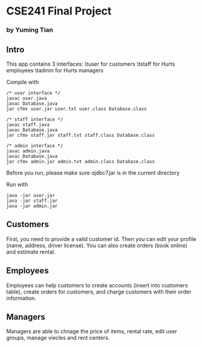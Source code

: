 <h1>CSE241 Final Project</h1>
<h3>by Yuming Tian</h3>

<h2>Intro</h2>
This app contains 3 interfaces:
\tuser for customers
\tstaff for Hurts employees
\tadmin for Hurts managers

Compile with
```shell
/* user interface */
javac user.java
javac Database.java
jar cfmv user.jar user.txt user.class Database.class

/* staff interface */
javac staff.java
javac Database.java
jar cfmv staff.jar staff.txt staff.class Database.class

/* admin interface */
javac admin.java
javac Database.java
jar cfmv admin.jar admin.txt admin.class Database.class
```

Before you run, please make sure ojdbc7.jar is in the current directory

Run with
```shell
java -jar user.jar
java -jar staff.jar
java -jar admin.jar
```

<h2>Customers</h2>
First, you need to provide a valid customer id. Then you can edit your profile (name, address, driver license).
You can also create orders (book online) and estimate rental.

<h2>Employees</h2>
Employees can help customers to create accounts (insert into customers table), create orders for customers, 
and charge customers with their order information.

<h2>Managers</h2>
Managers are able to chnage the price of items, rental rate, edit user groups, manage viecles and rent centers.
